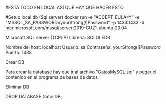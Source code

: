 #ESTA TODO EN LOCAL ASÍ QUE HAY QUE HACER ESTO


#Setup local db (Sql server)
 docker run -e "ACCEPT_EULA=Y" -e "MSSQL_SA_PASSWORD=yourStrong(!)Password" -p 1433:1433 -d mcr.microsoft.com/mssql/server:2019-CU21-ubuntu-20.04

Microsoft SQL server (TCP/IP)
Librería: SQLOLEDB

 Nombre del host: localhost
 Usuario: sa
 Contraseña: yourStrong(!)Password
 Puerto: 1433

Crear DB

Para crear la database hay que ir al archivo "GatosMySQL.sql" y pegar el contenido en el programa de bases de datos
 
 Eliminar DB
 
 DROP DATABASE GatosDB;
